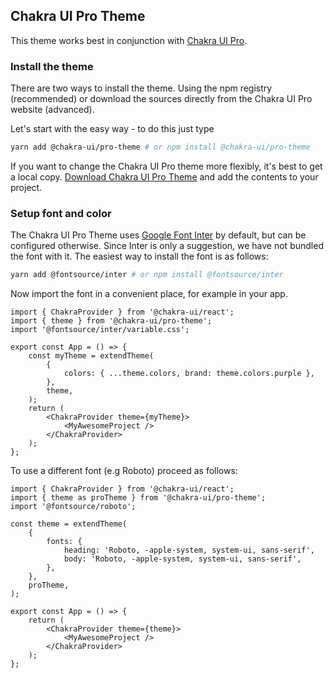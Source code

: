 ## Chakra UI Pro Theme

This theme works best in conjunction with [Chakra UI Pro](https://pro.chakra-ui.com).

### Install the theme

There are two ways to install the theme. Using the npm registry (recommended) or download the sources directly from the Chakra UI Pro website (advanced).

Let's start with the easy way - to do this just type

```bash
yarn add @chakra-ui/pro-theme # or npm install @chakra-ui/pro-theme
```

If you want to change the Chakra UI Pro theme more flexibly, it's best to get a local copy. [Download Chakra UI Pro Theme](https://pro.chakra-ui.com/downloads/themes/chakra-ui-pro-theme.zip) and add the contents to your project.

### Setup font and color

The Chakra UI Pro Theme uses [Google Font Inter](https://fonts.google.com/specimen/Inter) by default, but can be configured otherwise.
Since Inter is only a suggestion, we have not bundled the font with it. The easiest way to install the font is as follows:

```bash
yarn add @fontsource/inter # or npm install @fontsource/inter
```

Now import the font in a convenient place, for example in your app.

```tsx
import { ChakraProvider } from '@chakra-ui/react';
import { theme } from '@chakra-ui/pro-theme';
import '@fontsource/inter/variable.css';

export const App = () => {
	const myTheme = extendTheme(
		{
			colors: { ...theme.colors, brand: theme.colors.purple },
		},
		theme,
	);
	return (
		<ChakraProvider theme={myTheme}>
			<MyAwesomeProject />
		</ChakraProvider>
	);
};
```

To use a different font (e.g Roboto) proceed as follows:

```tsx
import { ChakraProvider } from '@chakra-ui/react';
import { theme as proTheme } from '@chakra-ui/pro-theme';
import '@fontsource/roboto';

const theme = extendTheme(
	{
		fonts: {
			heading: 'Roboto, -apple-system, system-ui, sans-serif',
			body: 'Roboto, -apple-system, system-ui, sans-serif',
		},
	},
	proTheme,
);

export const App = () => {
	return (
		<ChakraProvider theme={theme}>
			<MyAwesomeProject />
		</ChakraProvider>
	);
};
```
